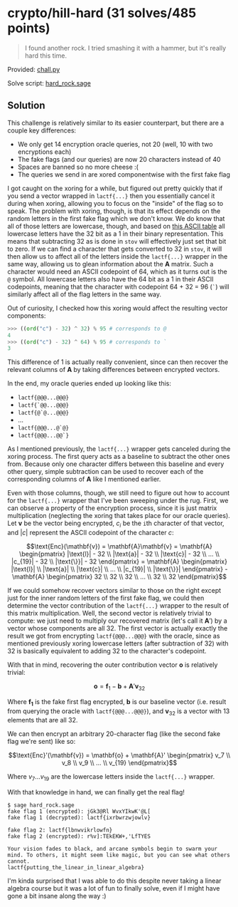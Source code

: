 # crypto/hill-hard (31 solves/485 points)

> I found another rock. I tried smashing it with a hammer, but it's really hard this time.

Provided: [chall.py](chall.py)

Solve script: [hard_rock.sage](hard_rock.sage)

## Solution

This challenge is relatively similar to its easier counterpart, but there are a couple key differences:

- We only get 14 encryption oracle queries, not 20 (well, 10 with two encryptions each)
- The fake flags (and our queries) are now 20 characters instead of 40
- Spaces are banned so no more cheese :(
- The queries we send in are xored componentwise with the first fake flag

I got caught on the xoring for a while, but figured out pretty quickly that if you send a vector wrapped in `lactf{...}` then you essentially cancel it during when xoring, allowing you to focus on the "inside" of the flag so to speak.
The problem with xoring, though, is that its effect depends on the random letters in the first fake flag which we don't know.
We do know that all of those letters are lowercase, though, and based on [this ASCII table](https://www.binaryhexconverter.com/binary-ascii-characters-table) all lowercase letters have the 32 bit as a 1 in their binary representation.
This means that subtracting 32 as is done in `stov` will effectively just set that bit to zero.
If we can find a character that gets converted to 32 in `stov`, it will then allow us to affect all of the letters inside the `lactf{...}` wrapper in the same way, allowing us to glean information about the $\mathbf{A}$ matrix.
Such a character would need an ASCII codepoint of 64, which as it turns out is the `@` symbol.
All lowercase letters also have the 64 bit as a 1 in their ASCII codepoints, meaning that the character with codepoint 64 + 32 = 96 (`` ` ``) will similarly affect all of the flag letters in the same way.

Out of curiosity, I checked how this xoring would affect the resulting vector components:

```python
>>> ((ord("c") - 32) ^ 32) % 95 # corresponds to @
4
>>> ((ord("c") - 32) ^ 64) % 95 # corresponds to `
3
```

This difference of 1 is actually really convenient, since can then recover the relevant columns of $\mathbf{A}$ by taking differences between encrypted vectors.

In the end, my oracle queries ended up looking like this:

- `lactf{@@@...@@@}`
- ``lactf{`@@...@@@}``
- ``lactf{@`@...@@@}``
- ...
- ``lactf{@@@...@`@}``
- ``lactf{@@@...@@`}``

As I mentioned previously, the `lactf{...}` wrapper gets canceled during the xoring process.
The first query acts as a baseline to subtract the other ones from.
Because only one character differs between this baseline and every other query, simple subtraction can be used to recover each of the corresponding columns of $\mathbf{A}$ like I mentioned earlier.

Even with those columns, though, we still need to figure out how to account for the `lactf{...}` wrapper that I've been sweeping under the rug.
First, we can observe a property of the encryption process, since it is just matrix multiplication (neglecting the xoring that takes place for our oracle queries).
Let $\mathbf{v}$ be the vector being encrypted, $c_i$ be the `i`th character of that vector, and $|c|$ represent the ASCII codepoint of the character $c$:

```math
\text{Enc}(\mathbf{v}) =
\mathbf{A}\mathbf{v} = \mathbf{A}
\begin{pmatrix}
|\text{l}| - 32 \\
|\text{a}| - 32 \\
|\text{c}| - 32 \\
... \\
|c_{19}| - 32 \\
|\text{\}}| - 32
\end{pmatrix} =

\mathbf{A}
\begin{pmatrix}
|\text{l}| \\
|\text{a}| \\
|\text{c}| \\
... \\
|c_{19}| \\
|\text{\}}|
\end{pmatrix} -

\mathbf{A}
\begin{pmatrix}
32 \\
32 \\
32 \\
... \\
32 \\
32
\end{pmatrix}
```

If we could somehow recover vectors similar to those on the right except just for the inner random letters of the first fake flag, we could then determine the vector contribution of the `lactf{...}` wrapper to the result of this matrix multiplication.
Well, the second vector is relatively trivial to compute: we just need to multiply our recovered matrix (let's call it $\mathbf{A}'$) by a vector whose components are all 32.
The first vector is actually exactly the result we got from encrypting `lactf{@@@...@@@}` with the oracle, since as mentioned previously xoring lowercase letters (after subtraction of 32) with 32 is basically equivalent to adding 32 to the character's codepoint.

With that in mind, recovering the outer contribution vector $\mathbf{o}$ is relatively trivial:

```math
\mathbf{o} = \mathbf{f}_1 - \mathbf{b} + \mathbf{A}'\mathbf{v}_{32}
```

Where $\mathbf{f_1}$ is the fake first flag encrypted, $\mathbf{b}$ is our baseline vector (i.e. result from querying the oracle with `lactf{@@@...@@@}`), and $\mathbf{v}_{32}$ is a vector with 13 elements that are all 32.

We can then encrypt an arbitrary 20-character flag (like the second fake flag we're sent) like so:

```math
\text{Enc}'(\mathbf{v}) = \mathbf{o} + \mathbf{A}'
\begin{pmatrix}
v_7 \\
v_8 \\
v_9 \\
... \\
v_{19}
\end{pmatrix}
```

Where $v_7...v_{19}$ are the lowercase letters inside the `lactf{...}` wrapper.

With that knowledge in hand, we can finally get the real flag!

```shell
$ sage hard_rock.sage
fake flag 1 (encrypted): jGk3@Rl WvxYIkwK'@L[
fake flag 1 (decrypted): lactf{ixrbwrzwjowlv}

fake flag 2: lactf{lbnwvikrlowfn}
fake flag 2 (encrypted): r%v]:TEkEKW+,'LfTYES

Your vision fades to black, and arcane symbols begin to swarm your mind. To others, it might seem like magic, but you can see what others cannot.
lactf{putting_the_linear_in_linear_algebra}
```

I'm kinda surprised that I was able to do this despite never taking a linear algebra course but it was a lot of fun to finally solve, even if I might have gone a bit insane along the way :)